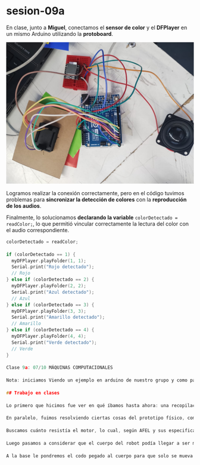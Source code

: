 # sesion-09a

En clase, junto a **Miguel**, conectamos el **sensor de color** y el **DFPlayer** en un mismo Arduino utilizando la **protoboard**.

![Sensor de color 1](imagenes/Audio_Sensor.jpeg)

Logramos realizar la conexión correctamente, pero en el código tuvimos problemas para **sincronizar la detección de colores** con la **reproducción de los audios**.

Finalmente, lo solucionamos **declarando la variable** `colorDetectado = readColor;`, lo que permitió vincular correctamente la lectura del color con el audio correspondiente.

```cpp
colorDetectado = readColor;

if (colorDetectado == 1) {
  myDFPlayer.playFolder(1, 1);
  Serial.print("Rojo detectado");
  // Rojo
} else if (colorDetectado == 2) {
  myDFPlayer.playFolder(2, 2);
  Serial.print("Azul detectado");
  // Azul
} else if (colorDetectado == 3) {
  myDFPlayer.playFolder(3, 3);
  Serial.print("Amarillo detectado");
  // Amarillo
} else if (colorDetectado == 4) {
  myDFPlayer.playFolder(4, 4);
  Serial.print("Verde detectado");
  // Verde
}

Clase 9a: 07/10 MÁQUINAS COMPUTACIONALES

Nota: iniciamos Viendo un ejemplo en arduino de nuestro grupo y como pasarlo a c++ ( Tomaron el ejemplo de Vania Paredes integrante de nuestro grupo para mostrar como deberia ordenarse el código.

## Trabajo en clases

Lo primero que hicimos fue ver en qué íbamos hasta ahora: una recopilación de logros y fracasos, para así buscar soluciones juntas. Millaray nos mostró el primer prototipo de nuestro "robot contador de datos curiosos", el cual nos pareció muy tierno. Pasamos el código que teníamos para hacer funcionar el módulo reproductor junto con el servo motor al computador de Vania. Ordenamos los códigos antes de pasarlos, quitando cosas que no eran necesarias y poniéndoles una descripción a cada acción. Así, prueba tras prueba, mis compañeras lograron encontrar la forma de unir parte del código para que pudiera generar la acción.

En paralelo, fuimos resolviendo ciertas cosas del prototipo físico, como qué cosas queríamos añadirle, qué no nos convencía, cómo solucionábamos que la bocina tuviera un lugar dentro del robot y cómo hacíamos funcionar el motor DC para que este vibrara (como nos lo habíamos planteado anteriormente). Entonces sacamos papel y lápiz y manos a la obra: dibujamos posibles ejemplos de cómo debería ir incorporado.

Buscamos cuánto resistía el motor, lo cual, según AFEL y sus especificaciones, podía llegar a resistir de 3V a 6V, por lo cual determinamos que tal vez sería necesario que la carcasa del robot no tuviera tanto peso. Teniendo en cuenta lo que queríamos lograr, planteamos que la vibración se generara en la plataforma, mediante una estructura base que subiera y bajara a diferentes velocidades para dar el efecto deseado.

Luego pasamos a considerar que el cuerpo del robot podía llegar a ser muy pequeño, y aún nos faltaba incorporar la bocina y el motor DC. Nos dimos cuenta de que dentro del prototipo faltaría un espacio que podría ser un sacado para que el motor quedara fijo y no se moviera, porque eso podía cambiar la dirección del brazo, lo cual no queríamos que se interpretara de una forma rara.

A la base le pondremos el codo pegado al cuerpo para que solo se mueva el antebrazo, por la misma razón anterior. Valentina nos comentó que también tenía el vibrador del joystick, que tal vez podríamos usar en vez del motor DC, así que decidimos que íbamos a probar ambas opciones y ver qué sucedía. Sin embargo, según los parámetros, no nos convencía, así que decidimos probar otro y aumentar la distancia, ya que esta podía influir mucho en el resultado.
